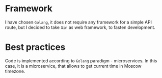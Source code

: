 # Framework

I have chosen `Golang`, it does not require any framework for a simple API
route, but I decided to take `Gin` as web framework, to fasten development.

# Best practices

Code is implemented according to `Golang` paradigm - microservices. In
this case, it is a microservice, that allows to get current time in Moscow timezone.

